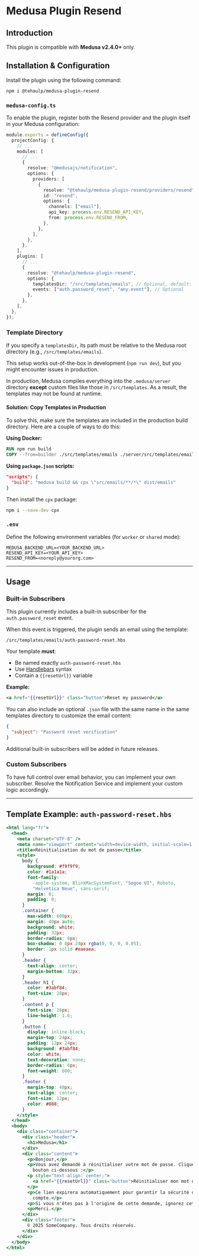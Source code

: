 # Medusa Plugin Resend

## Introduction

This plugin is compatible with **Medusa v2.4.0+** only.

## Installation & Configuration

Install the plugin using the following command:

```bash
npm i @tehaulp/medusa-plugin-resend
```

### `medusa-config.ts`

To enable the plugin, register both the Resend provider and the plugin itself in your Medusa configuration:

```ts
module.exports = defineConfig({
  projectConfig: {
    // ...
    modules: [
      // ...
      {
        resolve: "@medusajs/notification",
        options: {
          providers: [
            {
              resolve: "@tehaulp/medusa-plugin-resend/providers/resend",
              id: "resend",
              options: {
                channels: ["email"],
                api_key: process.env.RESEND_API_KEY,
                from: process.env.RESEND_FROM,
              },
            },
          ],
        },
      },
    ],
    plugins: [
      // ...
      {
        resolve: "@tehaulp/medusa-plugin-resend",
        options: {
          templatesDir: "/src/templates/emails", // Optional, default: "/src/templates/emails"
          events: ["auth.password_reset", "any.event"], // Optional
        },
      },
    ],
  },
});
```

### Template Directory

If you specify a `templatesDir`, its path must be relative to the Medusa root directory (e.g., `/src/templates/emails`).

This setup works out-of-the-box in development (`npm run dev`), but you might encounter issues in production.

In production, Medusa compiles everything into the `.medusa/server` directory **except** custom files like those in `/src/templates`. As a result, the templates may not be found at runtime.

#### Solution: Copy Templates in Production

To solve this, make sure the templates are included in the production build directory. Here are a couple of ways to do this:

**Using Docker:**

```Dockerfile
RUN npm run build
COPY --from=builder ./src/templates/emails ./server/src/templates/emails
```

**Using `package.json` scripts:**

```json
"scripts": {
  "build": "medusa build && cpx \"src/emails/**/*\" dist/emails"
}
```

Then install the `cpx` package:

```bash
npm i --save-dev cpx
```

### `.env`

Define the following environment variables (for `worker` or `shared` mode):

```env
MEDUSA_BACKEND_URL=<YOUR_BACKEND_URL>
RESEND_API_KEY=<YOUR_API_KEY>
RESEND_FROM=<noreply@yourorg.com>
```

---

## Usage

### Built-in Subscribers

This plugin currently includes a built-in subscriber for the `auth.password_reset` event.

When this event is triggered, the plugin sends an email using the template:

```
/src/templates/emails/auth-password-reset.hbs
```

Your template **must**:

- Be named exactly `auth-password-reset.hbs`
- Use [Handlebars](https://handlebarsjs.com/) syntax
- Contain a `{{resetUrl}}` variable

**Example:**

```handlebars
<a href="{{resetUrl}}" class="button">Reset my password</a>
```

You can also include an optional `.json` file with the same name in the same templates directory to customize the email content:

```json
{
  "subject": "Password reset verification"
}
```

Additional built-in subscribers will be added in future releases.

### Custom Subscribers

To have full control over email behavior, you can implement your own subscriber. Resolve the Notification Service and implement your custom logic accordingly.

---

## Template Example: `auth-password-reset.hbs`

```handlebars
<html lang="fr">
  <head>
    <meta charset="UTF-8" />
    <meta name="viewport" content="width=device-width, initial-scale=1.0" />
    <title>Réinitialisation du mot de passe</title>
    <style>
      body {
        background: #f9f9f9;
        color: #1a1a1a;
        font-family:
          -apple-system, BlinkMacSystemFont, "Segoe UI", Roboto,
          "Helvetica Neue", sans-serif;
        margin: 0;
        padding: 0;
      }
      .container {
        max-width: 600px;
        margin: 40px auto;
        background: white;
        padding: 32px;
        border-radius: 8px;
        box-shadow: 0 8px 24px rgba(0, 0, 0, 0.05);
        border: 1px solid #eaeaea;
      }
      .header {
        text-align: center;
        margin-bottom: 32px;
      }
      .header h1 {
        color: #3abf84;
        font-size: 28px;
      }
      .content p {
        font-size: 16px;
        line-height: 1.6;
      }
      .button {
        display: inline-block;
        margin-top: 24px;
        padding: 12px 24px;
        background: #3abf84;
        color: white;
        text-decoration: none;
        border-radius: 6px;
        font-weight: 600;
      }
      .footer {
        margin-top: 48px;
        text-align: center;
        font-size: 12px;
        color: #888;
      }
    </style>
  </head>
  <body>
    <div class="container">
      <div class="header">
        <h1>Medusa</h1>
      </div>
      <div class="content">
        <p>Bonjour,</p>
        <p>Vous avez demandé à réinitialiser votre mot de passe. Cliquez sur le
          bouton ci-dessous :</p>
        <p style="text-align: center;">
          <a href="{{resetUrl}}" class="button">Réinitialiser mon mot de passe</a>
        </p>
        <p>Ce lien expirera automatiquement pour garantir la sécurité de votre
          compte.</p>
        <p>Si vous n'êtes pas à l'origine de cette demande, ignorez cet e-mail.</p>
        <p>Merci.</p>
      </div>
      <div class="footer">
        © 2025 SomeCompany. Tous droits réservés.
      </div>
    </div>
  </body>
</html>
```